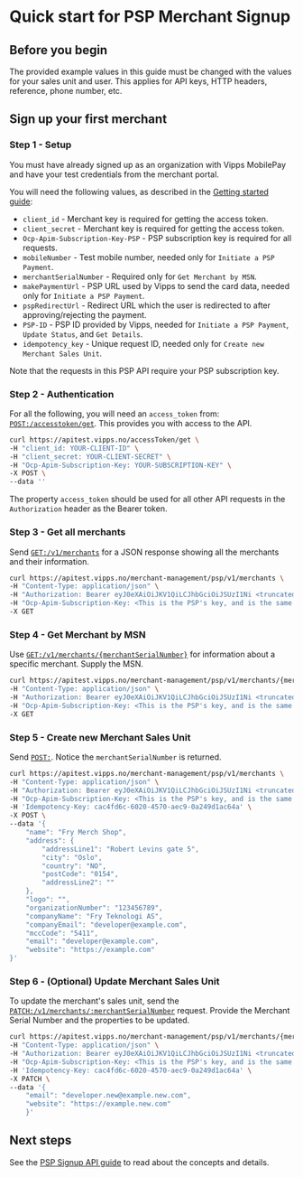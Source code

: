 <!-- START_METADATA
---
title: Quick start for the PSP Merchant Sign up
sidebar_label: Signup Quick start
sidebar_position: 50
description: Quick steps for getting started with the PSP Merchant Signup.
pagination_next: null
pagination_prev: null
---

END_METADATA -->

# Quick start for PSP Merchant Signup

## Before you begin

The provided example values in this guide must be changed with the values for your sales unit and user.
This applies for API keys, HTTP headers, reference, phone number, etc.

## Sign up your first merchant

### Step 1 - Setup

You must have already signed up as an organization with Vipps MobilePay and have
your test credentials from the merchant portal.

You will need the following values, as described in the
[Getting started guide](https://developer.vippsmobilepay.com/docs/getting-started):

* `client_id` - Merchant key is required for getting the access token.
* `client_secret` - Merchant key is required for getting the access token.
* `Ocp-Apim-Subscription-Key-PSP` - PSP subscription key is required for all requests.
* `mobileNumber` - Test mobile number, needed only for `Initiate a PSP Payment`.
* `merchantSerialNumber` - Required only for `Get Merchant by MSN`.
* `makePaymentUrl` - PSP URL used by Vipps to send the card data, needed only for `Initiate a PSP Payment`.
* `pspRedirectUrl` - Redirect URL which the user is redirected to after approving/rejecting the payment.
* `PSP-ID` - PSP ID provided by Vipps, needed for `Initiate a PSP Payment`, `Update Status`, and `Get Details`.
* `idempotency_key` - Unique request ID, needed only for `Create new Merchant Sales Unit`.

Note that the requests in this PSP API require your PSP subscription key.

### Step 2 - Authentication

For all the following, you will need an `access_token` from:
[`POST:/accesstoken/get`](https://developer.vippsmobilepay.com/api/access-token#tag/Authorization-Service/operation/fetchAuthorizationTokenUsingPost).
This provides you with access to the API.

```bash
curl https://apitest.vipps.no/accessToken/get \
-H "client_id: YOUR-CLIENT-ID" \
-H "client_secret: YOUR-CLIENT-SECRET" \
-H "Ocp-Apim-Subscription-Key: YOUR-SUBSCRIPTION-KEY" \
-X POST \
--data ''
```

The property `access_token` should be used for all other API requests in the `Authorization` header as the Bearer token.

### Step 3 - Get all merchants

Send
[`GET:/v1/merchants`](https://developer.vippsmobilepay.com/api/psp-signup#tag/Merchant/operation/getMerchants)
for a JSON response showing all the merchants and their information.

```bash
curl https://apitest.vipps.no/merchant-management/psp/v1/merchants \
-H "Content-Type: application/json" \
-H "Authorization: Bearer eyJ0eXAiOiJKV1QiLCJhbGciOiJSUzI1Ni <truncated>" \
-H "Ocp-Apim-Subscription-Key: <This is the PSP's key, and is the same for all the PSP's merchants. Keep it secret.>" \
-X GET
```

### Step 4 - Get Merchant by MSN

Use
[`GET:/v1/merchants/{merchantSerialNumber}`](https://developer.vippsmobilepay.com/api/psp-signup#tag/Merchant/operation/getMerchant)
for information about a specific merchant. Supply the MSN.

```bash
curl https://apitest.vipps.no/merchant-management/psp/v1/merchants/{merchantSerialNumber} \
-H "Content-Type: application/json" \
-H "Authorization: Bearer eyJ0eXAiOiJKV1QiLCJhbGciOiJSUzI1Ni <truncated>" \
-H "Ocp-Apim-Subscription-Key: <This is the PSP's key, and is the same for all the PSP's merchants. Keep it secret.>" \
-X GET
```

### Step 5 - Create new Merchant Sales Unit

Send
[`POST:`](https://developer.vippsmobilepay.com/api/psp-signup#tag/Merchant/operation/addMerchant).
Notice the `merchantSerialNumber` is returned.

```bash
curl https://apitest.vipps.no/merchant-management/psp/v1/merchants \
-H "Content-Type: application/json" \
-H "Authorization: Bearer eyJ0eXAiOiJKV1QiLCJhbGciOiJSUzI1Ni <truncated>" \
-H "Ocp-Apim-Subscription-Key: <This is the PSP's key, and is the same for all the PSP's merchants. Keep it secret.>" \
-H 'Idempotency-Key: cac4fd6c-6020-4570-aec9-0a249d1ac64a' \
-X POST \
--data '{
    "name": "Fry Merch Shop",
    "address": {
        "addressLine1": "Robert Levins gate 5",
        "city": "Oslo",
        "country": "NO",
        "postCode": "0154",
        "addressLine2": ""
    },
    "logo": "",
    "organizationNumber": "123456789",
    "companyName": "Fry Teknologi AS",
    "companyEmail": "developer@example.com",
    "mccCode": "5411",
    "email": "developer@example.com",
    "website": "https://example.com"
}'
```

### Step 6 - (Optional) Update Merchant Sales Unit

To update the merchant's sales unit, send the
[`PATCH:/v1/merchants/:merchantSerialNumber`](https://developer.vippsmobilepay.com/api/psp-signup#tag/Merchant/operation/patchMerchant)
request. Provide the Merchant Serial Number and the properties to be updated.

```bash
curl https://apitest.vipps.no/merchant-management/psp/v1/merchants/{merchantSerialNumber} \
-H "Content-Type: application/json" \
-H "Authorization: Bearer eyJ0eXAiOiJKV1QiLCJhbGciOiJSUzI1Ni <truncated>" \
-H "Ocp-Apim-Subscription-Key: <This is the PSP's key, and is the same for all the PSP's merchants. Keep it secret.>" \
-H 'Idempotency-Key: cac4fd6c-6020-4570-aec9-0a249d1ac64a' \
-X PATCH \
--data '{
    "email": "developer.new@example.new.com",
    "website": "https://example.new.com"
    }'
```

## Next steps

See the [PSP Signup API guide](vipps-psp-signup-api.md) to read about the concepts and details.
